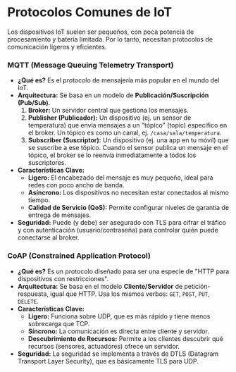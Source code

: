 # Protocolos Comunes de IoT

Los dispositivos IoT suelen ser pequeños, con poca potencia de procesamiento y batería limitada. Por lo tanto, necesitan protocolos de comunicación ligeros y eficientes.

### MQTT (Message Queuing Telemetry Transport)

-   **¿Qué es?** Es el protocolo de mensajería más popular en el mundo del IoT.
-   **Arquitectura:** Se basa en un modelo de **Publicación/Suscripción (Pub/Sub)**.
    1.  **Broker:** Un servidor central que gestiona los mensajes.
    2.  **Publisher (Publicador):** Un dispositivo (ej. un sensor de temperatura) que envía mensajes a un "tópico" (topic) específico en el broker. Un tópico es como un canal, ej. `/casa/sala/temperatura`.
    3.  **Subscriber (Suscriptor):** Un dispositivo (ej. una app en tu móvil) que se suscribe a ese tópico. Cuando el sensor publica un mensaje en el tópico, el broker se lo reenvía inmediatamente a todos los suscriptores.
-   **Características Clave:**
    -   **Ligero:** El encabezado del mensaje es muy pequeño, ideal para redes con poco ancho de banda.
    -   **Asíncrono:** Los dispositivos no necesitan estar conectados al mismo tiempo.
    -   **Calidad de Servicio (QoS):** Permite configurar niveles de garantía de entrega de mensajes.
-   **Seguridad:** Puede (y debe) ser asegurado con TLS para cifrar el tráfico y con autenticación (usuario/contraseña) para controlar quién puede conectarse al broker.

### CoAP (Constrained Application Protocol)

-   **¿Qué es?** Es un protocolo diseñado para ser una especie de "HTTP para dispositivos con restricciones".
-   **Arquitectura:** Se basa en el modelo **Cliente/Servidor** de petición-respuesta, igual que HTTP. Usa los mismos verbos: `GET`, `POST`, `PUT`, `DELETE`.
-   **Características Clave:**
    -   **Ligero:** Funciona sobre UDP, que es más rápido y tiene menos sobrecarga que TCP.
    -   **Síncrono:** La comunicación es directa entre cliente y servidor.
    -   **Descubrimiento de Recursos:** Permite a los clientes descubrir qué recursos (sensores, actuadores) ofrece un servidor.
-   **Seguridad:** La seguridad se implementa a través de DTLS (Datagram Transport Layer Security), que es básicamente TLS para UDP.